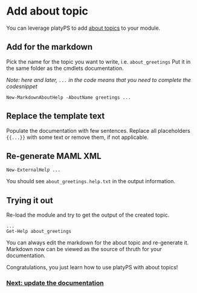 # Add about topic

You can leverage platyPS to add [about topics](https://technet.microsoft.com/en-us/library/hh847856.aspx) to your module.

## Add for the markdown

Pick the name for the topic you want to write, i.e. `about_greetings`
Put it in the same folder as the cmdlets documentation.

*Note: here and later, `...` in the code means that you need to complete the codesnippet*

```
New-MarkdownAboutHelp -AboutName greetings ...
```

## Replace the template text

Populate the documentation with few sentences.
Replace all placeholders `{{...}}` with some text or remove them, if not applicable.

## Re-generate MAML XML

```
New-ExternalHelp ...
```

You should see `about_greetings.help.txt` in the output information.

## Trying it out

Re-load the module and try to get the output of the created topic.

```
...
Get-Help about_greetings
```

You can always edit the markdown for the about topic and re-generate it.
Markdown now can be viewed as the source of thruth for your documentation.

Congratulations, you just learn how to use platyPS with about topics!

### [Next: update the documentation](03-Update.md)
